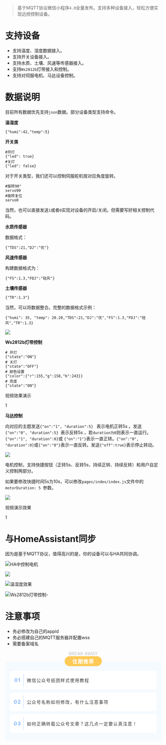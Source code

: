 >基于MQTT协议微信小程序`4.0`全量发布。支持多种设备接入，轻松方便实现远控控制设备。

# 支持设备
- 支持温度、湿度数据接入。
- 支持开关设备接入。
- 支持水质、土壤、风速等传感器接入。
- 支持`Ws2812b`灯带接入和控制。
- 支持对伺服电机、马达设备控制。


# 数据说明
目前所有数据优先支持`json`数据。部分设备类型支持命令。

**温湿度**
```
{"humi":42,"temp":5}
```
**开关类**
```
#开灯
{"led": true}
#关灯
{"led": false}
```
对于开关类型，我们还可以控制伺服舵机按对应角度旋转。
```
#旋转90°
servo90
#旋转复位
servo0
```
当然，也可以直接发送`1`或者`0`实现对设备的开启/关闭。但需要写好相关控制代码。

**水质传感器**

数据格式：
```
{"TDS":21,"DJ":"优"}
```

**风速传感器**

构建数据格式为：
```
{"FS":1.3,"FDJ":"轻风"}
```
**土壤传感器**
```
{"TR":1.3"}
```
当然，可以将数据整合。完整的数据格式示例：
```
{"humi": 35, "temp": 20.20,"TDS":21,"DJ":"优","FS":1.3,"FDJ":"轻风","TR":1.3}
```

![](https://xiaoyaozi666.oss-cn-beijing.aliyuncs.com/image_20251018190614.png)

**Ws2812b灯带控制** 
```
# 开灯
{"state":"ON"}
# 关灯
{"state":"OFF"}
# 颜色设置
{"color":{"r":155,"g":158,"b":243}}
# 亮度
{"state":"ON"}
```
视频效果演示

1

**马达控制**

向对应的主题发送`{"on":"1", "duration":5} ` 表示电机正转5s 。发送 `{"on":"0", "duration":5} `表示反转5s ，若`duration为0`则表示一直运行。`{"on":"1", "duration":0}`或 `{"on":"1"}`表示一直正转。`{"on":"0", "duration":0}`或`{"on":"0"}`表示一直反转。发送`{"off":true}`表示停止转动。


![](https://xiaoyaozi666.oss-cn-beijing.aliyuncs.com/image_20251018191147.png)

电机控制，支持快捷按钮（正转5s、反转5s、持续正转、持续反转）和用户自定义控制两部分。

如果要修改快捷时间5s为10s，可以修改`pages/index/index.js`文件中的`motorDuration: 5 `参数。


![](https://xiaoyaozi666.oss-cn-beijing.aliyuncs.com/image_20251018191657.png)

视频演示效果

1
# 与HomeAssistant同步
因为是基于MQTT协议，值得高兴的是，你的设备可以与HA共同协调。

![HA中控制电机](https://xiaoyaozi666.oss-cn-beijing.aliyuncs.com/image_20251018191959.png)


![](https://xiaoyaozi666.oss-cn-beijing.aliyuncs.com/image_20251018192236.png)


![温湿度效果](https://xiaoyaozi666.oss-cn-beijing.aliyuncs.com/image_20251018192049.png)


![Ws2812b灯带控制-](https://xiaoyaozi666.oss-cn-beijing.aliyuncs.com/image_20251018192118.png)

# 注意事项
- 务必修改为自己的appid
- 务必搭建自己的MQTT服务器并配置wss
- 需要备案域名

<section class="_135editor" draggable="true" data-tools="135编辑器" data-id="119081"><section style="margin: 10px auto; transform-style: preserve-3d;"><section style="display: flex;justify-content: center;transform: translateZ(10px)"><section><section style="font-size: 14px;color: #d4d4d4;text-align: center;"><strong class="135brush" data-brushtype="text">BREAK AWAY</strong></section><section style="display: flex;justify-content: center;"><section style="font-size: 16px;color: #ffffff;text-align: center;background-color: #ffc955;border-radius: 25px;padding: 4px 25px;letter-spacing: 1.5px;"><strong class="135brush" data-brushtype="text">往期推荐</strong></section></section></section></section><section style="background-color: #f5faff;padding: 20px 15px 15px;border-radius: 7px;margin: -15px 0 0 0;transform: translateZ(5px)"><section class="box-edit" style="background-color: #ffffff;border-radius: 7px;display: flex;justify-content: flex-start;align-items: center;padding: 10px 10px 10px 5px;margin: 10px 0;"><section style="flex-shrink: 0;"><section style="box-sizing:border-box;font-size: 16px;letter-spacing: 1.5px;color: #80b4ff;width: 40px;height: 40px;text-align: center;line-height: 40px;border-right: 1px dashed #80b4ff;"><strong>0</strong><strong class="autonum">1</strong></section></section><section style="box-sizing:border-box;max-width: 100% !important;width: 100%;"><section style="font-size: 14px;color: #333333;text-align: left;letter-spacing: 1.5px;padding: 0 0 0 10px;"><span class="135brush" data-brushtype="text">微信公众号纸团样式使用教程</span></section></section></section><section class="box-edit" style="background-color: #ffffff;border-radius: 7px;display: flex;justify-content: flex-start;align-items: center;padding: 10px 10px 10px 5px;margin: 10px 0;"><section style="flex-shrink: 0;"><section style="box-sizing:border-box;font-size: 16px;letter-spacing: 1.5px;color: #80b4ff;width: 40px;height: 40px;text-align: center;line-height: 40px;border-right: 1px dashed #80b4ff;"><strong>0</strong><strong class="autonum">2</strong></section></section><section style="box-sizing:border-box;max-width: 100% !important;width: 100%;"><section style="font-size: 14px;color: #333333;text-align: left;letter-spacing: 1.5px;padding: 0 0 0 10px;"><span class="135brush" data-brushtype="text">公众号名称如何修改，有什么注意事项</span></section></section></section><section class="box-edit" style="background-color: #ffffff;border-radius: 7px;display: flex;justify-content: flex-start;align-items: center;padding: 10px 10px 10px 5px;margin: 10px 0;"><section style="flex-shrink: 0;"><section style="box-sizing:border-box;font-size: 16px;letter-spacing: 1.5px;color: #80b4ff;width: 40px;height: 40px;text-align: center;line-height: 40px;border-right: 1px dashed #80b4ff;"><strong>0</strong><strong class="autonum">3</strong></section></section><section style="box-sizing:border-box;max-width: 100% !important;width: 100%;"><section style="font-size: 14px;color: #333333;text-align: left;letter-spacing: 1.5px;padding: 0 0 0 10px;"><span class="135brush" data-brushtype="text">如何正确转载公众号文章？这几点一定要认真注意！</span></section></section></section></section></section></section>
